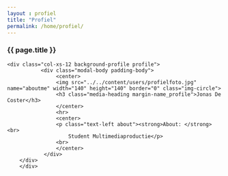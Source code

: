 ```yaml
---
layout : profiel
title: "Profiel"
permalink: /home/profiel/
---
```



<div class="container">
<div class="row">
<div class="col-xs-12 block_top wrapper_3">
        <h3 class="text-center padding-block">{{ page.title }}</h3>
</div>
</div>


<section>
    <div class="row">
    
    <div class="col-xs-12 background-profile profile">
               <div class="modal-body padding-body">
                    <center>
                    <img src="../../content/users/profielfoto.jpg" name="aboutme" width="140" height="140" border="0" class="img-circle">
                    <h3 class="media-heading margin-name_profile">Jonas De Coster</h3>
                    </center>
                    <hr>
                    <center>
                    <p class="text-left about"><strong>About: </strong><br>
                        Student Multimediaproductie</p>
                    <br>
                    </center>
                </div>
        </div>
        </div>
</section>


<section>
        <div class="row background-profile">
                <section class="page">
                        <div class="loader"></div>
                </section> 
        </div>
</section>

<section>
    <div class="row">
    <div class="col-xs-12 block_bottom wrapper_2">
    </div>
    </div>
</section>
</div>
